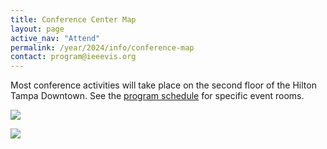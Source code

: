 ```yaml
---
title: Conference Center Map
layout: page
active_nav: "Attend"
permalink: /year/2024/info/conference-map
contact: program@ieeevis.org
---
```


Most conference activities will take place on the second floor of the Hilton Tampa Downtown. See the [program schedule](/year/2024/program/calendar) for specific event rooms.

<p>
  <img src="assets/photos/hilton/second.jpg" />
</p>
<p>
  <img src="assets/photos/hilton/ground.jpg" /> 
</p>


